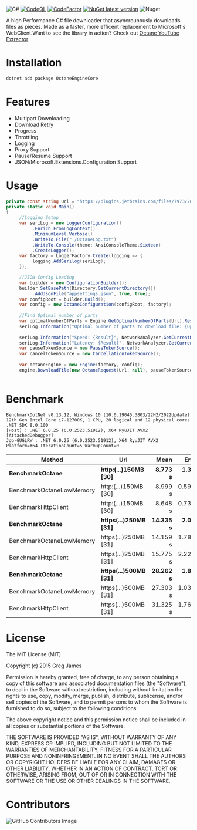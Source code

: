 ![C#](https://github.com/gregyjames/OctaneDownloader/actions/workflows/dotnet.yml/badge.svg)
[![CodeQL](https://github.com/gregyjames/OctaneDownloader/actions/workflows/codeql-analysis.yml/badge.svg?branch=master)](https://github.com/gregyjames/OctaneDownloader/actions/workflows/codeql-analysis.yml)
[![CodeFactor](https://www.codefactor.io/repository/github/gregyjames/octanedownloader/badge)](https://www.codefactor.io/repository/github/gregyjames/octanedownloader)
[![NuGet latest version](https://badgen.net/nuget/v/OctaneEngineCore)](https://www.nuget.org/packages/OctaneEngineCore)
![Nuget](https://img.shields.io/nuget/dt/OctaneEngineCore)


A high Performance C# file downloader that asyncrounously downloads files as pieces. Made as a faster, more efficent replacement to Microsoft's WebClient.Want to see the library in action? Check out [Octane YouTube Extractor](https://github.com/gregyjames/OCTANE-YoutubeExtractor)

# Installation
```sh
dotnet add package OctaneEngineCore
```

# Features
* Multipart Downloading
* Download Retry
* Progress
* Throttling
* Logging
* Proxy Support
* Pause/Resume Support
* JSON/Microsoft.Extensions.Configuration Support

# Usage
```csharp
private const string Url = "https://plugins.jetbrains.com/files/7973/281233/sonarlint-intellij-7.4.0.60471.zip?updateId=281233&pluginId=7973&family=INTELLIJ";
private static void Main()
{
     //Logging Setup
     var seriLog = new LoggerConfiguration()
          .Enrich.FromLogContext()
          .MinimumLevel.Verbose()
          .WriteTo.File("./OctaneLog.txt")
          .WriteTo.Console(theme: AnsiConsoleTheme.Sixteen)
          .CreateLogger();
     var factory = LoggerFactory.Create(logging => {
          logging.AddSerilog(seriLog);
     });

     //JSON Config Loading
     var builder = new ConfigurationBuilder();
     builder.SetBasePath(Directory.GetCurrentDirectory())
          .AddJsonFile("appsettings.json", true, true);
     var configRoot = builder.Build();
     var config = new OctaneConfiguration(configRoot, factory);
            
     //Find Optimal number of parts
     var optimalNumberOfParts = Engine.GetOptimalNumberOfParts(Url).Result;
     seriLog.Information("Optimal number of parts to download file: {OptimalNumberOfParts}", optimalNumberOfParts);
            
     seriLog.Information("Speed: {Result}", NetworkAnalyzer.GetCurrentNetworkSpeed().Result);
     seriLog.Information("Latency: {Result}", NetworkAnalyzer.GetCurrentNetworkLatency().Result);
     var pauseTokenSource = new PauseTokenSource();
     var cancelTokenSource = new CancellationTokenSource();
            
     var octaneEngine = new Engine(factory, config);
     engine.DownloadFile(new OctaneRequest(Url, null), pauseTokenSource, cancelTokenSource).Wait();
        
```

# Benchmark

```
BenchmarkDotNet v0.13.12, Windows 10 (10.0.19045.3803/22H2/2022Update)
12th Gen Intel Core i7-12700K, 1 CPU, 20 logical and 12 physical cores
.NET SDK 8.0.100
[Host] : .NET 6.0.25 (6.0.2523.51912), X64 RyuJIT AVX2 [AttachedDebugger]
Job-GUGLRW : .NET 6.0.25 (6.0.2523.51912), X64 RyuJIT AVX2
Platform=X64 IterationCount=5 WarmupCount=0
```

| Method | Url | Mean | Error | StdDev |
|------------------------- |--------------------- |---------:|--------:|---------:|
| **BenchmarkOctane** | **http:(...)150MB [30]** | **8.773 s** | **1.321 s** | **0.3430 s** |
| BenchmarkOctaneLowMemory | http:(...)150MB [30] | 8.999 s | 0.5978 s | 0.0925 s |
| BenchmarkHttpClient | http:(...)150MB [30] | 8.648 s | 0.7375 s | 0.1915 s |
| **BenchmarkOctane** | **https(...)250MB [31]** | **14.335 s** | **2.095 s** | **0.5440 s** |
| BenchmarkOctaneLowMemory | https(...)250MB [31] | 14.159 s | 1.7879 s | 0.4643 s |
| BenchmarkHttpClient | https(...)250MB [31] | 15.775 s | 2.2267 s | 0.3446 s |
| **BenchmarkOctane** | **https(...)500MB [31]** | **28.262 s** | **1.876 s** | **0.2904 s** |
| BenchmarkOctaneLowMemory | https(...)500MB [31] | 27.303 s | 1.0371 s | 0.2693 s |
| BenchmarkHttpClient | https(...)500MB [31] | 31.325 s | 1.7619 s | 0.2727 s |

# License
The MIT License (MIT)

Copyright (c) 2015 Greg James

Permission is hereby granted, free of charge, to any person obtaining a copy
of this software and associated documentation files (the "Software"), to deal
in the Software without restriction, including without limitation the rights
to use, copy, modify, merge, publish, distribute, sublicense, and/or sell
copies of the Software, and to permit persons to whom the Software is
furnished to do so, subject to the following conditions:

The above copyright notice and this permission notice shall be included in all
copies or substantial portions of the Software.

THE SOFTWARE IS PROVIDED "AS IS", WITHOUT WARRANTY OF ANY KIND, EXPRESS OR
IMPLIED, INCLUDING BUT NOT LIMITED TO THE WARRANTIES OF MERCHANTABILITY,
FITNESS FOR A PARTICULAR PURPOSE AND NONINFRINGEMENT. IN NO EVENT SHALL THE
AUTHORS OR COPYRIGHT HOLDERS BE LIABLE FOR ANY CLAIM, DAMAGES OR OTHER
LIABILITY, WHETHER IN AN ACTION OF CONTRACT, TORT OR OTHERWISE, ARISING FROM,
OUT OF OR IN CONNECTION WITH THE SOFTWARE OR THE USE OR OTHER DEALINGS IN THE
SOFTWARE.

# Contributors
![GitHub Contributors Image](https://contrib.rocks/image?repo=gregyjames/OctaneDownloader)
